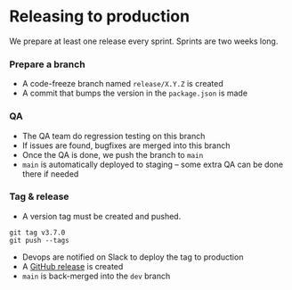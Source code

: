 # Releasing to production

We prepare at least one release every sprint. Sprints are two weeks long.

### Prepare a branch
* A code-freeze branch named `release/X.Y.Z` is created
* A commit that bumps the version in the `package.json` is made

### QA
* The QA team do regression testing on this branch
* If issues are found, bugfixes are merged into this branch
* Once the QA is done, we push the branch to `main`
* `main` is automatically deployed to staging – some extra QA can be done there if needed

### Tag & release
* A version tag must be created and pushed.
```
git tag v3.7.0
git push --tags
```
* Devops are notified on Slack to deploy the tag to production
* A [GitHub release](https://github.com/gnosis/safe-react/releases) is created
* `main` is back-merged into the `dev` branch

